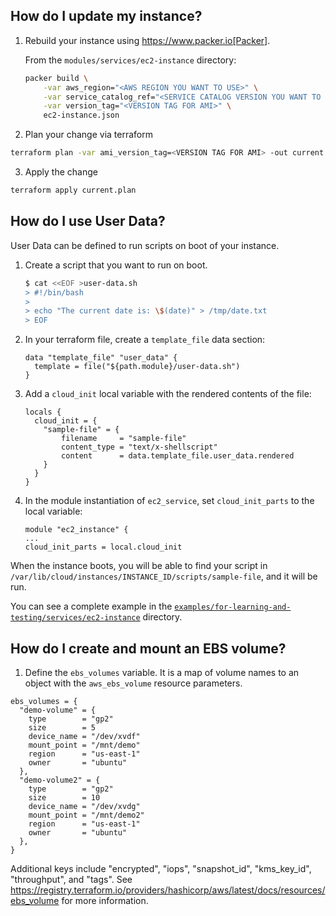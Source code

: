 ## How do I update my instance?

1. Rebuild your instance using https://www.packer.io[Packer].

    From the `modules/services/ec2-instance` directory:

    ```bash
    packer build \
        -var aws_region="<AWS REGION YOU WANT TO USE>" \
        -var service_catalog_ref="<SERVICE CATALOG VERSION YOU WANT TO USE>" \
        -var version_tag="<VERSION TAG FOR AMI>" \
        ec2-instance.json
    ```

2. Plan your change via terraform

```bash
terraform plan -var ami_version_tag=<VERSION TAG FOR AMI> -out current.plan
```

3. Apply the change

```bash
terraform apply current.plan
```
## How do I use User Data?

User Data can be defined to run scripts on boot of your instance.

1. Create a script that you want to run on boot.

    ```bash
    $ cat <<EOF >user-data.sh
    > #!/bin/bash
    >
    > echo "The current date is: \$(date)" > /tmp/date.txt
    > EOF
    ```

1. In your terraform file, create a `template_file` data section:

    ```
    data "template_file" "user_data" {
      template = file("${path.module}/user-data.sh")
    }
    ```

1. Add a `cloud_init` local variable with the rendered contents of the file:

    ```
    locals {
      cloud_init = {
        "sample-file" = {
            filename     = "sample-file"
            content_type = "text/x-shellscript"
            content      = data.template_file.user_data.rendered
        }
      }
    }
    ```

1. In the module instantiation of `ec2_service`, set `cloud_init_parts` to the local variable:

    ```
    module "ec2_instance" {
    ...
    cloud_init_parts = local.cloud_init
    ```

When the instance boots, you will be able to find your script in `/var/lib/cloud/instances/INSTANCE_ID/scripts/sample-file`, and it will be run.

You can see a complete example in the [`examples/for-learning-and-testing/services/ec2-instance`](/examples/for-learning-and-testing/services/ec2-instance) directory.
## How do I create and mount an EBS volume?

1. Define the `ebs_volumes` variable. It is a map of volume names to an object with the `aws_ebs_volume` resource parameters.

  ```
  ebs_volumes = {
    "demo-volume" = {
      type        = "gp2"
      size        = 5
      device_name = "/dev/xvdf"
      mount_point = "/mnt/demo"
      region      = "us-east-1"
      owner       = "ubuntu"
    },
    "demo-volume2" = {
      type        = "gp2"
      size        = 10
      device_name = "/dev/xvdg"
      mount_point = "/mnt/demo2"
      region      = "us-east-1"
      owner       = "ubuntu"
    },
  }
  ```

  Additional keys include "encrypted", "iops", "snapshot_id", "kms_key_id", "throughput", and "tags". See https://registry.terraform.io/providers/hashicorp/aws/latest/docs/resources/ebs_volume for more information. 

